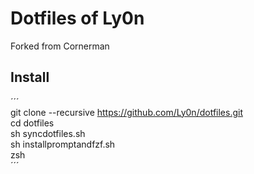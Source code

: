 # Dotfiles of Ly0n

Forked from Cornerman

## Install
´´´    
git clone --recursive https://github.com/Ly0n/dotfiles.git    
cd dotfiles    
sh syncdotfiles.sh    
sh installpromptandfzf.sh    
zsh    
´´´
